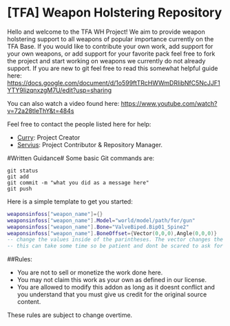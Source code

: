 # [TFA] Weapon Holstering Repository #

Hello and welcome to the TFA WH Project! We aim to provide weapon holstering support to all weapons of popular importance currently on the TFA Base.
If you would like to contribute your own work, add support for your own weapons, or add support for your favorite pack feel free to fork the project and start working on weapons we currently do not already support. If you are new to git
feel free to read this somewhat helpful guide here: 
https://docs.google.com/document/d/1o599ftTRcHWWmDRIibNfC5NcJJF1YTY9IizqnxzgM7U/edit?usp=sharing

You can also watch a video found here: 
https://www.youtube.com/watch?v=72a28tleThY&t=484s

Feel free to contact the people listed here for help: 
- [Curry](http://steamcommunity.com/id/CurryIsCurry/): Project Creator
- [Servius](http://steamcommunity.com/profiles/76561198036188853/): Project Contributor & Repository Manager. 

#Written Guidance#
Some basic Git commands are:
```
git status
git add
git commit -m "what you did as a message here"
git push
```

Here is a simple template to get you started: 
```lua
weaponsinfoss["weapon_name"]={}
weaponsinfoss["weapon_name"].Model="world/model/path/for/gun"
weaponsinfoss["weapon_name"].Bone="ValveBiped.Bip01_Spine2"
weaponsinfoss["weapon_name"].BoneOffset={Vector(0,0,0),Angle(0,0,0)} 
-- change the values inside of the parintheses. The vector changes the actual location of the prop. Angle changes the rotation of the weapon. 
-- this can take some time so be patient and dont be scared to ask for help. 
```

##Rules: 
- You are not to sell or monetize the work done here. 
- You may not claim this work as your own as defined in our license. 
- You are allowed to modify this addon as long as it doesnt conflict and you understand that you must give us credit for the original source content. 

These rules are subject to change overtime. 
